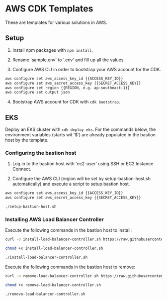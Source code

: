 # AWS CDK Templates

These are templates for various solutions in AWS.

## Setup

1. Install npm packages with `npm install`.

2. Rename 'sample.env' to '.env' and fill up all the values.

3. Configure AWS CLI in order to bootstrap your AWS account for the CDK.

```bash
aws configure set aws_access_key_id {{ACCESS_KEY_ID}}
aws configure set aws_secret_access_key {{SECRET_ACCESS_KEY}}
aws configure set region {{REGION, e.g. ap-southeast-1}}
aws configure set output json
```

4. Bootstrap AWS account for CDK with `cdk bootstrap`.

## EKS

Deploy an EKS cluster with `cdk deploy eks`. For the commands below, the environment variables (starts wit '$') are already populated in the bastion host by the template.

### Configuring the bastion host

1. Log in to the bastion host with 'ec2-user' using SSH or EC2 Instance Connect.

2. Configure the AWS CLI (region will be set by setup-bastion-host.sh automatically) and execute a script to setup bastion host.

```bash
aws configure set aws_access_key_id {{ACCESS_KEY_ID}}
aws configure set aws_secret_access_key {{SECRET_ACCESS_KEY}}

./setup-bastion-host.sh
```

### Installing AWS Load Balancer Controller

Execute the following commands in the bastion host to install:

```bash
curl -o install-load-balancer-controller.sh https://raw.githubusercontent.com/tchangkiat/aws-cdk-templates/main/scripts/EKS/install-load-balancer-controller.sh

chmod +x install-load-balancer-controller.sh

./install-load-balancer-controller.sh
```

Execute the following commands in the bastion host to remove:

```bash
curl -o remove-load-balancer-controller.sh https://raw.githubusercontent.com/tchangkiat/aws-cdk-templates/main/scripts/EKS/remove-load-balancer-controller.sh

chmod +x remove-load-balancer-controller.sh

./remove-load-balancer-controller.sh
```
